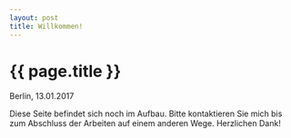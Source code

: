 ```yaml
---
layout: post
title: Willkommen!
---
```


{{ page.title }}
================

<p class="meta">Berlin, 13.01.2017</p>

Diese Seite befindet sich noch im Aufbau. Bitte kontaktieren Sie mich bis zum Abschluss der Arbeiten auf einem anderen Wege. Herzlichen Dank!
